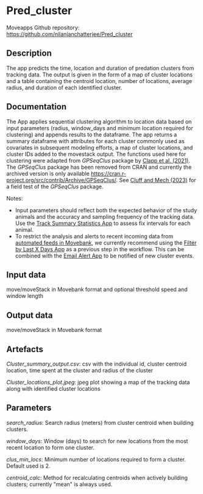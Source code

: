 # Pred_cluster
Moveapps Github repository: https://github.com/nilanjanchatterjee/Pred_cluster

## Description
The app predicts the time, location and duration of predation clusters from tracking data. The output is given in the form of a map of cluster locations and a table containing the centroid location, number of locations, average radius, and duration of each identified cluster.

## Documentation
The App applies sequential clustering algorithm to location data based on input parameters (radius, window_days and minimum location required for clustering) and appends results to the dataframe. The app returns a summary dataframe with attributes for each cluster commonly used as covariates in subsequent modeling efforts, a map of cluster locations, and cluster IDs added to the movestack output. The functions used here for clustering were adapted from *GPSeqClus* package by [Clapp et al. (2021)](https://doi.org/10.1111/2041-210X.13572). The *GPSeqClus* package has been removed from CRAN and currently the archived version is only available https://cran.r-project.org/src/contrib/Archive/GPSeqClus/. See [Cluff and Mech (2023)](https://doi.org/10.1002/2688-8319.12204) for a field test of the *GPSeqClus* package.

Notes:
* Input parameters should reflect both the expected behavior of the study animals and the accuracy and sampling frequency of the tracking data. Use the [Track Summary Statistics App](https://www.moveapps.org/apps/browser/8ca03c5a-d61a-466d-860b-11beb6bf6404) to assess fix intervals for each animal.  
* To restrict the analysis and alerts to recent incoming data from [automated feeds in Movebank](https://www.movebank.org/cms/movebank-content/live-data-feeds), we currently recommend using the [Filter by Last X Days App](https://www.moveapps.org/apps/browser/861808be-fb15-4e03-af3d-533642ec797e) as a previous step in the workflow. This can be combined with the [Email Alert App](https://www.moveapps.org/apps/browser/362b42c7-d7a2-4fa6-8d08-b3ddae002f9e) to be notified of new cluster events.

## Input data
move/moveStack in Movebank format and optional threshold speed and window length

## Output data
move/moveStack in Movebank format

## Artefacts
*Cluster_summary_output.csv*: csv with the individual id, cluster centroid location, time spent at the cluster and radius of the cluster

*Cluster_locations_plot.jpeg*: jpeg plot showing a map of the tracking data along with identified cluster locations

## Parameters

*search_radius*: Search radius (meters) from cluster centroid when building clusters.

*window_days*: Window (days) to search for new locations from the most recent location to form one cluster.

*clus_min_locs*: Minimum number of locations required to form a cluster. Default used is 2.

*centroid_calc*: Method for recalculating centroids when actively building clusters; currently "mean" is always used. 
